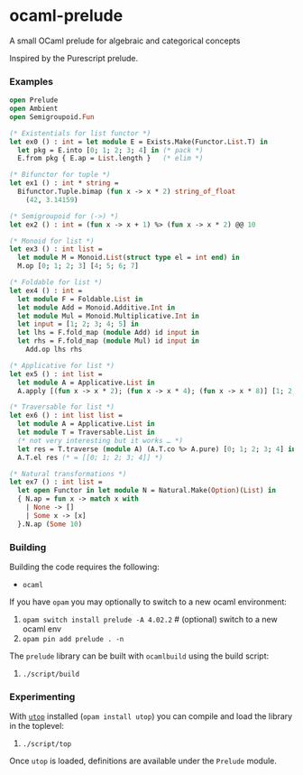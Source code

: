 # ocaml-prelude

A small OCaml prelude for algebraic and categorical concepts

Inspired by the Purescript prelude.

### Examples

```ocaml
open Prelude
open Ambient
open Semigroupoid.Fun

(* Existentials for list functor *)
let ex0 () : int = let module E = Exists.Make(Functor.List.T) in
  let pkg = E.into [0; 1; 2; 3; 4] in (* pack *)
  E.from pkg { E.ap = List.length }   (* elim *)

(* Bifunctor for tuple *)
let ex1 () : int * string =
  Bifunctor.Tuple.bimap (fun x -> x * 2) string_of_float
    (42, 3.14159)

(* Semigroupoid for (->) *)
let ex2 () : int = (fun x -> x + 1) %> (fun x -> x * 2) @@ 10

(* Monoid for list *)
let ex3 () : int list =
  let module M = Monoid.List(struct type el = int end) in
  M.op [0; 1; 2; 3] [4; 5; 6; 7]

(* Foldable for list *)
let ex4 () : int =
  let module F = Foldable.List in
  let module Add = Monoid.Additive.Int in
  let module Mul = Monoid.Multiplicative.Int in
  let input = [1; 2; 3; 4; 5] in
  let lhs = F.fold_map (module Add) id input in
  let rhs = F.fold_map (module Mul) id input in
    Add.op lhs rhs

(* Applicative for list *)
let ex5 () : int list =
  let module A = Applicative.List in
  A.apply [(fun x -> x * 2); (fun x -> x * 4); (fun x -> x * 8)] [1; 2; 3]

(* Traversable for list *)
let ex6 () : int list list =
  let module A = Applicative.List in
  let module T = Traversable.List in
  (* not very interesting but it works … *)
  let res = T.traverse (module A) (A.T.co %> A.pure) [0; 1; 2; 3; 4] in
  A.T.el res (* = [[0; 1; 2; 3; 4]] *)

(* Natural transformations *)
let ex7 () : int list =
  let open Functor in let module N = Natural.Make(Option)(List) in
  { N.ap = fun x -> match x with
    | None -> []
    | Some x -> [x]
  }.N.ap (Some 10)
```

### Building

Building the code requires the following:

* `ocaml`

If you have `opam` you may optionally to switch to a new ocaml environment:

1. `opam switch install prelude -A 4.02.2` # (optional) switch to a new ocaml env
2. `opam pin add prelude . -n`

The `prelude` library can be built with `ocamlbuild` using the build script:

1. `./script/build`

### Experimenting

With [`utop`](https://github.com/diml/utop) installed (`opam install utop`) you
can compile and load the library in the toplevel:

1. `./script/top`

Once `utop` is loaded, definitions are available under the `Prelude` module.